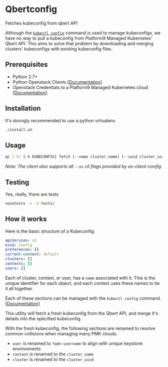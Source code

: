 # Qbertconfig

Fetches kubeconfig from qbert API

Although the [`kubectl config`](https://kubernetes.io/docs/reference/generated/kubectl/kubectl-commands#config) command is used to manage kubeconfigs, we have no way to pull a kubeconfig from Platform9 Managed Kubernetes' Qbert API. This aims to solve that problem by downloading and merging clusters' kubeconfigs with existing kubeconfig files.

## Prerequisites

- Python 2.7+
- Python Openstack Clients [[Documentation](http://docs.platform9.com/support/tutorial-getting-started-with-the-openstack-command-line/)]
- Openstack Credentials to a Platform9 Managed Kubernetes cloud [[Documentation](https://docs.openstack.org/os-client-config/latest/user/configuration.html)]

## Installation

It's strongly recommended to use a python virtualenv

```bash
./install.sh
```

## Usage

```bash
qc [-h] [-k KUBECONFIG] fetch [--name cluster_name] [--uuid cluster_uuid]
```

_Note: The client also supports all `--os` cli flags provided by os-client-config_

## Testing

Yes, really, there are tests

```bash
nosetests -v -d tests/
```

## How it works

Here is the basic structure of a Kubeconfig:

```yaml
apiVersion: v1
kind: Config
preferences: {}
current-context: default
clusters: []
contexts: []
users: []
```

Each of cluster, context, or user, has a `name` associated with it. This is the unique identifier for each object, and each context uses these names to tie it all together.

Each of these sections can be managed with the `kubectl config` command. [[Documentation](https://kubernetes.io/docs/reference/generated/kubectl/kubectl-commands#config)]

This utility will fetch a fresh kubeconfig from the Qbert API, and merge it's details into the specified kubeconfig.

With the fresh kubeconfig, the following sections are renamed to resolve common collisions when managing many PMK clouds.

- `user` is renamed to `fqdn-username` to align with unique keystone environments
- `context` is renamed to the `cluster_name`
- `cluster` is renamed to the `cluster_uuid`
